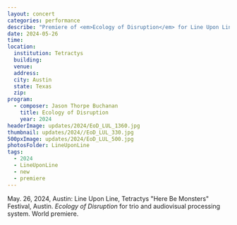 ```yaml
---
layout: concert
categories: performance
describe: "Premiere of <em>Ecology of Disruption</em> for Line Upon Line, commissioned by Tetractys New Music's <em>'Here Be Monsters'</em> Festival."
date: 2024-05-26
time:
location:
  institution: Tetractys 
  building:
  venue: 
  address:
  city: Austin
  state: Texas
  zip:
program:
  - composer: Jason Thorpe Buchanan
    title: Ecology of Disruption
    year: 2024
headerImage: updates/2024/EoD_LUL_1360.jpg
thumbnail: updates/2024//EoD_LUL_330.jpg
500pxImage: updates/2024/EoD_LUL_500.jpg
photosFolder: LineUponLine
tags:
  - 2024
  - LineUponLine
  - new
  - premiere
---
```


May. 26, 2024, Austin: Line Upon Line, Tetractys "Here Be Monsters" Festival, Austin. <em>Ecology of Disruption</em> for trio and audiovisual processing system. World premiere.
